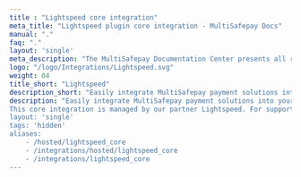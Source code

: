 ```yaml
---
title : "Lightspeed core integration"
meta_title: "Lightspeed plugin core integration - MultiSafepay Docs"
manual: "."
faq: "."
layout: 'single'
meta_description: "The MultiSafepay Documentation Center presents all relevant information about our Plugins and API. You can also find support pages for payment methods, tools and general questions as well as the contact details of our Support and Integration Teams."
logo: "/logo/Integrations/Lightspeed.svg"
weight: 04
title_short: "Lightspeed"
description_short: "Easily integrate MultiSafepay payment solutions into your Lightspeed webshop with the free core integration."
description: "Easily integrate MultiSafepay payment solutions into your Lightspeed webshop with the free core integration.
This core integration is managed by our partner Lightspeed. For support, see Lightspeed – [Support](https://www.lightspeedhq.nl/support).
layout: 'single'
tags: 'hidden'
aliases: 
    - /hosted/lightspeed_core
    - /integrations/hosted/lightspeed_core
    - /integrations/lightspeed_core
---
```

